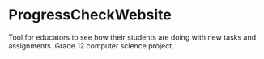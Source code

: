 # ProgressCheckWebsite
Tool for educators to see how their students are doing with new tasks and assignments. Grade 12 computer science project.
